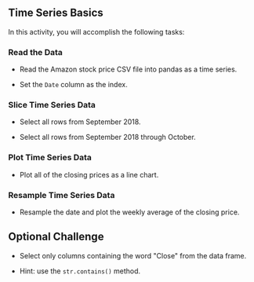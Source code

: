 ## Time Series Basics

In this activity, you will accomplish the following tasks:

### Read the Data

* Read the Amazon stock price CSV file into pandas as a time series.

* Set the `Date` column as the index.
  
### Slice Time Series Data

* Select all rows from September 2018.

* Select all rows from September 2018 through October.
  
### Plot Time Series Data
  
* Plot all of the closing prices as a line chart.
  
### Resample Time Series Data

* Resample the date and plot the weekly average of the closing price.

## Optional Challenge

* Select only columns containing the word "Close" from the data frame.

* Hint: use the `str.contains()` method.
